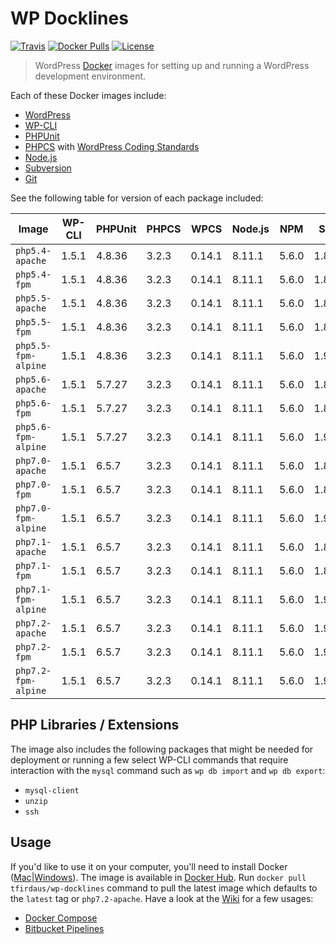 # WP Docklines

[![Travis](https://img.shields.io/travis/tfirdaus/wp-docklines.svg?style=for-the-badge)](https://travis-ci.org/tfirdaus/wp-docklines) [![Docker Pulls](https://img.shields.io/docker/pulls/tfirdaus/wp-docklines.svg?style=for-the-badge)](https://hub.docker.com/r/tfirdaus/wp-docklines/) [![License](https://img.shields.io/github/license/tfirdaus/wp-docklines.svg?style=for-the-badge)](https://github.com/tfirdaus/wp-docklines)

> WordPress [Docker](https://www.docker.com/) images for setting up and running a WordPress development environment.

Each of these Docker images include:

- [WordPress](https://wordpress.org/download/)
- [WP-CLI](http://wp-cli.org/)
- [PHPUnit](https://phpunit.de/)
- [PHPCS](https://github.com/squizlabs/PHP_CodeSniffer) with [WordPress Coding Standards](https://github.com/WordPress-Coding-Standards/WordPress-Coding-Standards)
- [Node.js](https://nodejs.org/en/)
- [Subversion](https://subversion.apache.org/)
- [Git](https://git-scm.com/)

See the following table for version of each package included:

| Image | WP-CLI | PHPUnit | PHPCS | WPCS | Node.js | NPM | SVN | Git |
| --- | --- | --- | --- | --- | --- | --- | --- | --- |
| `php5.4-apache`     | 1.5.1 | 4.8.36 | 3.2.3 | 0.14.1 | 8.11.1 | 5.6.0 | 1.8.10 | 2.1.4  |
| `php5.4-fpm`        | 1.5.1 | 4.8.36 | 3.2.3 | 0.14.1 | 8.11.1 | 5.6.0 | 1.8.10 | 2.1.4  |
| `php5.5-apache`     | 1.5.1 | 4.8.36 | 3.2.3 | 0.14.1 | 8.11.1 | 5.6.0 | 1.8.10 | 2.1.4  |
| `php5.5-fpm`        | 1.5.1 | 4.8.36 | 3.2.3 | 0.14.1 | 8.11.1 | 5.6.0 | 1.8.10 | 2.1.4  |
| `php5.5-fpm-alpine` | 1.5.1 | 4.8.36 | 3.2.3 | 0.14.1 | 8.11.1 | 5.6.0 | 1.9.7  | 2.8.6  |
| `php5.6-apache`     | 1.5.1 | 5.7.27 | 3.2.3 | 0.14.1 | 8.11.1 | 5.6.0 | 1.8.10 | 2.1.4  |
| `php5.6-fpm`        | 1.5.1 | 5.7.27 | 3.2.3 | 0.14.1 | 8.11.1 | 5.6.0 | 1.8.10 | 2.1.4  |
| `php5.6-fpm-alpine` | 1.5.1 | 5.7.27 | 3.2.3 | 0.14.1 | 8.11.1 | 5.6.0 | 1.9.7  | 2.8.6  |
| `php7.0-apache`     | 1.5.1 | 6.5.7  | 3.2.3 | 0.14.1 | 8.11.1 | 5.6.0 | 1.8.10 | 2.1.4  |
| `php7.0-fpm`        | 1.5.1 | 6.5.7  | 3.2.3 | 0.14.1 | 8.11.1 | 5.6.0 | 1.8.10 | 2.1.4  |
| `php7.0-fpm-alpine` | 1.5.1 | 6.5.7  | 3.2.3 | 0.14.1 | 8.11.1 | 5.6.0 | 1.9.7  | 2.8.6  |
| `php7.1-apache`     | 1.5.1 | 6.5.7  | 3.2.3 | 0.14.1 | 8.11.1 | 5.6.0 | 1.8.10 | 2.1.4  |
| `php7.1-fpm`        | 1.5.1 | 6.5.7  | 3.2.3 | 0.14.1 | 8.11.1 | 5.6.0 | 1.8.10 | 2.1.4  |
| `php7.1-fpm-alpine` | 1.5.1 | 6.5.7  | 3.2.3 | 0.14.1 | 8.11.1 | 5.6.0 | 1.9.7  | 2.8.6  |
| `php7.2-apache`     | 1.5.1 | 6.5.7  | 3.2.3 | 0.14.1 | 8.11.1 | 5.6.0 | 1.9.5  | 2.11.0 |
| `php7.2-fpm`        | 1.5.1 | 6.5.7  | 3.2.3 | 0.14.1 | 8.11.1 | 5.6.0 | 1.9.5  | 2.11.0 |
| `php7.2-fpm-alpine` | 1.5.1 | 6.5.7  | 3.2.3 | 0.14.1 | 8.11.1 | 5.6.0 | 1.9.7  | 2.13.5 |

## PHP Libraries / Extensions

The image also includes the following packages that might be needed for deployment or running a few select WP-CLI commands that require interaction with the `mysql` command such as `wp db import` and `wp db export`:

- `mysql-client`
- `unzip`
- `ssh`

## Usage

If you'd like to use it on your computer, you'll need to install Docker ([Mac](https://www.docker.com/docker-mac)|[Windows](https://www.docker.com/docker-windows)). The image is available in [Docker Hub](https://hub.docker.com/). Run `docker pull tfirdaus/wp-docklines` command to pull the latest image which defaults to the `latest` tag or `php7.2-apache`. Have a look at the [Wiki](https://github.com/tfirdaus/wp-docklines/wiki) for a few usages:

- [Docker Compose](https://github.com/tfirdaus/wp-docklines/wiki/Docker-Compose)
- [Bitbucket Pipelines](https://github.com/tfirdaus/wp-docklines/wiki/Bitbucket-Pipelines)
